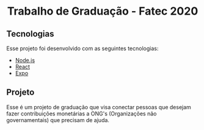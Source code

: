 <h1 align="center">
    Trabalho de Graduação - Fatec 2020
</h1>

## Tecnologias

Esse projeto foi desenvolvido com as seguintes tecnologias:

- [Node.js](https://nodejs.org/en/)
- [React](https://reactjs.org)
- [Expo](https://expo.io/)

## Projeto

Esse é um projeto de graduação que visa conectar pessoas que desejam fazer contribuições monetárias a ONG's (Organizações não governamentais) que precisam de ajuda.
